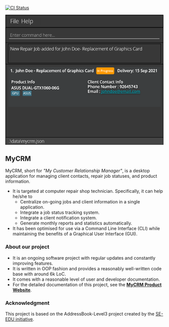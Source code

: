 [![CI Status](https://github.com/se-edu/addressbook-level3/workflows/Java%20CI/badge.svg)](https://github.com/AY2122S1-CS2103-T14-3/tp/actions)

![Ui](docs/images/Ui.png)

## MyCRM
MyCRM, short for _"My Customer Relationship Manager"_, is a desktop application for managing client contacts, repair job 
statuses, and product information. <br>

* It is targeted at computer repair shop technician. Specifically, it can help he/she to
  * Centralize on-going jobs and client information in a single application.
  * Integrate a job status tracking system.
  * Integrate a client notification system.
  * Generate monthly reports and statistics automatically.<br>
* It has been optimised for use via a Command Line Interface (CLI) while maintaining the benefits of a Graphical User 
  Interface (GUI).

### About our project
* It is an ongoing software project with regular updates and constantly improving features.
* It is written in OOP fashion and provides a reasonably well-written code base with around 6k LoC. 
* It comes with a reasonable level of user and developer documentation.
* For the detailed documentation of this project, see the **[MyCRM Product Website](https://ay2122s1-cs2103-t14-3.github.io/tp/)**.

### Acknowledgment
This project is based on the AddressBook-Level3 project created by the [SE-EDU initiative](https://se-education.org).